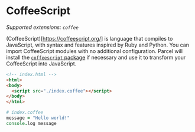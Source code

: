 # CoffeeScript

_Supported extensions: `coffee`_

(CoffeeScript)[https://coffeescript.org/] is language that compiles to JavaScript, with syntax and features inspired by Ruby and Python. You can import CoffeeScript modules with no additional configuration. Parcel will install the [`coffeescript` package](https://www.npmjs.com/package/coffeescript) if necessary and use it to transform your CoffeeScript into JavaScript.

```html
<!-- index.html -->
<html>
<body>
  <script src="./index.coffee"></script>
</body>
</html>
```

```coffee
# index.coffee
message = "Hello world!"
console.log message
```
